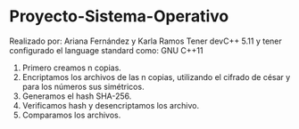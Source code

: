 # Proyecto-Sistema-Operativo
Realizado por: Ariana Fernández y Karla Ramos
Tener devC++ 5.11 y tener configurado el language standard como: GNU C++11 
1. Primero creamos n copias. 
2. Encriptamos los archivos de las n copias, utilizando el cifrado de césar y para los números sus simétricos. 
3. Generamos el hash SHA-256. 
4. Verificamos hash y desencriptamos los archivo. 
5. Comparamos los archivos. 	
